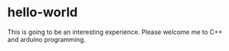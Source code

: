 # hello-world

This is going to be an interesting experience.
Please welcome me to C++ and arduino programming.
